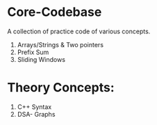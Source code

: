 # Core-Codebase
A collection of practice code of various concepts. 

1. Arrays/Strings & Two pointers
2.  Prefix Sum
3.  Sliding Windows


# Theory Concepts: 
1. C++ Syntax
2. DSA- Graphs

